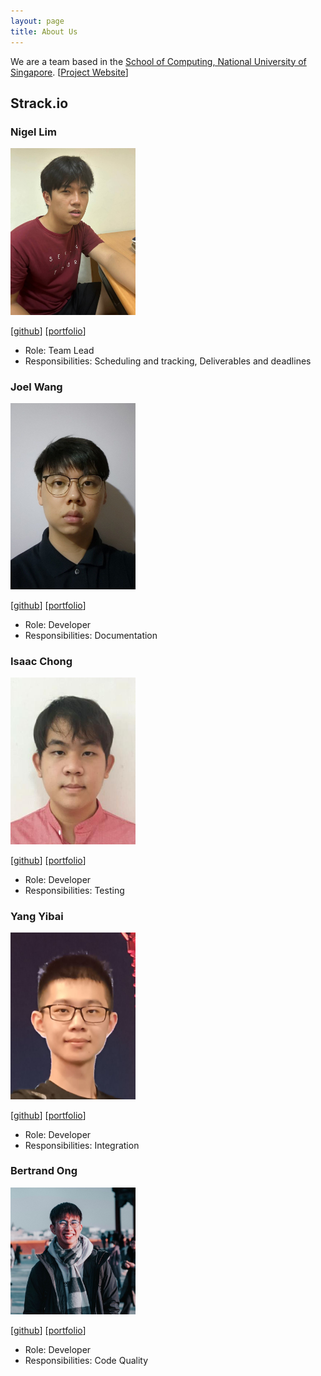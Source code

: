 ```yaml
---
layout: page
title: About Us
---
```


We are a team based in the [School of Computing, National University of Singapore](http://www.comp.nus.edu.sg).
[[Project Website](https://ay2324s2-cs2103t-t08-2.github.io/tp/)]
## Strack.io

### Nigel Lim

<img src="images/nigel27022001.png" width="200px">

[[github](https://github.com/nigel27022001)]
[[portfolio](team/nigel.md)]

* Role: Team Lead
* Responsibilities: Scheduling and tracking, Deliverables and deadlines

### Joel Wang

<img src="images/joelwang22.png" width="200px">

[[github](http://github.com/joelwang22)]
[[portfolio](team/joel.md)]

* Role: Developer
* Responsibilities: Documentation

### Isaac Chong

<img src="images/chonghaoen.png" width="200px">

[[github](http://github.com/chonghaoen)] [[portfolio](team/isaac.md)]

* Role: Developer
* Responsibilities: Testing

### Yang Yibai

<img src="images/0-yibai.png.jpg" width="200px">

[[github](http://github.com/0-yibai)]
[[portfolio](team/yibai.md)]

* Role: Developer
* Responsibilities: Integration

### Bertrand Ong

<img src="images/bertrandong.png" width="200px">

[[github](http://github.com/bertrandong)]
[[portfolio](team/bertrand.md)]

* Role: Developer
* Responsibilities: Code Quality
